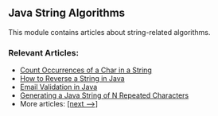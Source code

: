 ## Java String Algorithms

This module contains articles about string-related algorithms.

### Relevant Articles:
- [Count Occurrences of a Char in a String](https://www.baeldung.com/java-count-chars)
- [How to Reverse a String in Java](https://www.baeldung.com/java-reverse-string)
- [Email Validation in Java](https://www.baeldung.com/java-email-validation-regex)
- [Generating a Java String of N Repeated Characters](https://www.baeldung.com/java-string-of-repeated-characters)
- More articles: [[next -->]](../core-java-string-algorithms-2)

